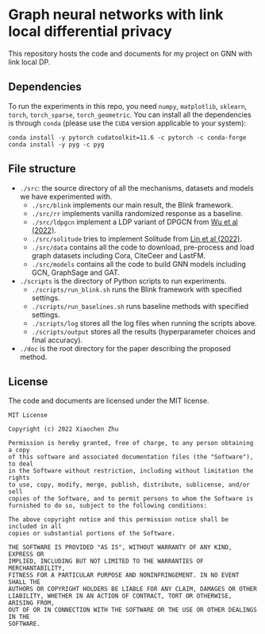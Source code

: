 # Graph neural networks with link local differential privacy

This repository hosts the code and documents for my project on GNN with link local DP.

## Dependencies

To run the experiments in this repo, you need `numpy`, `matplotlib`, `sklearn`, `torch`, `torch_sparse`, `torch_geometric`. You can install all the dependencies is through `conda` (please use the `CUDA` version applicable to your system):

```
conda install -y pytorch cudatoolkit=11.6 -c pytorch -c conda-forge
conda install -y pyg -c pyg
```

## File structure
- `./src`: the source directory of all the mechanisms, datasets and models we have experimented with.
  - `./src/blink` implements our main result, the Blink framework.
  - `./src/rr` implements vanilla randomized response as a baseline.
  - `./src/ldpgcn` implement a LDP variant of DPGCN from [Wu et al (2022)](https://ieeexplore.ieee.org/document/9833806).
  - `./src/solitude` tries to implement Solitude from [Lin et al (2022)](https://ieeexplore.ieee.org/document/9855440).
  - `./src/data` contains all the code to download, pre-process and load graph datasets including Cora, CiteCeer and LastFM.
  - `./src/models` contains all the code to build GNN models including GCN, GraphSage and GAT.
- `./scripts` is the directory of Python scripts to run experiments.
  - `./scripts/run_blink.sh` runs the Blink framework with specified settings.
  - `./scripts/run_baselines.sh` runs baseline methods with specified settings.
  - `./scripts/log` stores all the log files when running the scripts above.
  - `./scripts/output` stores all the results (hyperparameter choices and final accuracy).
- `./doc` is the root directory for the paper describing the proposed method.

## License
The code and documents are licensed under the MIT license.
```
MIT License

Copyright (c) 2022 Xiaochen Zhu

Permission is hereby granted, free of charge, to any person obtaining a copy
of this software and associated documentation files (the "Software"), to deal
in the Software without restriction, including without limitation the rights
to use, copy, modify, merge, publish, distribute, sublicense, and/or sell
copies of the Software, and to permit persons to whom the Software is
furnished to do so, subject to the following conditions:

The above copyright notice and this permission notice shall be included in all
copies or substantial portions of the Software.

THE SOFTWARE IS PROVIDED "AS IS", WITHOUT WARRANTY OF ANY KIND, EXPRESS OR
IMPLIED, INCLUDING BUT NOT LIMITED TO THE WARRANTIES OF MERCHANTABILITY,
FITNESS FOR A PARTICULAR PURPOSE AND NONINFRINGEMENT. IN NO EVENT SHALL THE
AUTHORS OR COPYRIGHT HOLDERS BE LIABLE FOR ANY CLAIM, DAMAGES OR OTHER
LIABILITY, WHETHER IN AN ACTION OF CONTRACT, TORT OR OTHERWISE, ARISING FROM,
OUT OF OR IN CONNECTION WITH THE SOFTWARE OR THE USE OR OTHER DEALINGS IN THE
SOFTWARE.
```